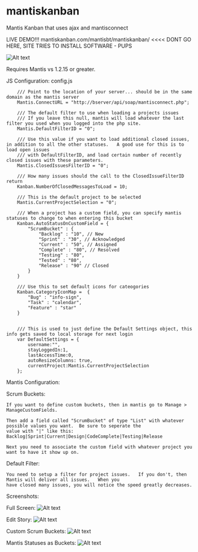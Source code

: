 mantiskanban
============

Mantis Kanban that uses ajax and mantisconnect

LIVE DEMO!!! mantiskanban.com/mantisbt/mantiskanban/ <<<< DONT GO HERE, SITE TRIES TO INSTALL SOFTWARE - PUPS

![Alt text](https://raw.github.com/cgaspard/mantiskanban/master/images/mantis_logo.png "Logo")

Requires Mantis vs 1.2.15 or greater.

JS Configuration: config.js

        /// Point to the location of your server... should be in the same domain as the mantis server
        Mantis.ConnectURL = "http://bserver/api/soap/mantisconnect.php";

        /// The default filter to use when loading a projects issues
        /// If you leave this null, mantis will load whatever the last filter you used when you logged into the php site.
        Mantis.DefaultFilterID = "0";

        /// Use this value if you want to load additional closed issues, in addition to all the other statuses.   A good use for this is to load open issues 
        /// with DefaultFilterID, and load certain number of recently closed issues with these parameters.
        Mantis.ClosedIssuesFilterID = "0";

        /// How many issues should the call to the ClosedIssueFilterID return
        Kanban.NumberOfClosedMessagesToLoad = 10;

        /// This is the default project to be selected
        Mantis.CurrentProjectSelection = "0";

        /// When a project has a custom field, you can specify mantis statuses to change to when entering this bucket
        Kanban.AutoStatusOnCustomField = {
            "ScrumBucket" : {
                "Backlog" : "10", // New
                "Sprint" : "30", // Acknowledged
                "Current" : "50", // Assigned
                "Complete" : "80", // Resolved
                "Testing" : "80",
                "Tested" : "80",
                "Release" : "90" // Closed
            }
        }

        /// Use this to set default icons for cateogories
        Kanban.CategoryIconMap =  {
            "Bug" : "info-sign",
            "Task" : "calendar",
            "Feature" : "star"
        }


        /// This is used to just define the Default Settings object, this info gets saved to local storage for next login
        var DefaultSettings = {
            username:"",
            stayLoggedIn:1,
            lastAccessTime:0,
            autoResizeColumns: true,
            currentProject:Mantis.CurrentProjectSelection
        };


Mantis Configuration:

  Scrum Buckets:
  
    If you want to define custom buckets, then in mantis go to Manage > ManageCustomFields.
  
    Then add a field called "ScrumBucket" of type "List" with whatever possible values you want.  Be sure to seperate the
    value with "|" like this: Backlog|Sprint|Current|Design|CodeComplete|Testing|Release
    
    Next you need to associate the custom field with whatever project you want to have it show up on.

  Default Filter:

    You need to setup a filter for project issues.   If you don't, then Mantis will deliver all issues.   When you
    have closed many issues, you will notice the speed greatly decreases.

  Screenshots:

Full Screen:
![Alt text](https://raw.github.com/cgaspard/mantiskanban/master/screenshots/screen1.png "Optional title")

Edit Story:
![Alt text](https://raw.github.com/cgaspard/mantiskanban/master/screenshots/screen2.png "Optional title")

Custom Scrum Buckets:
![Alt text](https://raw.github.com/cgaspard/mantiskanban/master/screenshots/screen3.png "Optional title")

Mantis Statuses as Buckets:
![Alt text](https://raw.github.com/cgaspard/mantiskanban/master/screenshots/screen4.png "Optional title")
